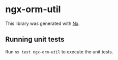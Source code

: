 # ngx-orm-util

This library was generated with [Nx](https://nx.dev).

## Running unit tests

Run `nx test ngx-orm-util` to execute the unit tests.
